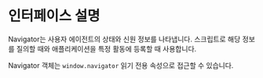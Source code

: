 # 인터페이스 설명
Navigator는 사용자 에이전트의 상태와 신원 정보를 나타냅니다. 스크립트로 해당 정보를 질의할 때와 애플리케이션을 특정 활동에 등록할 때 사용합니다.

Navigator 객체는 `window.navigator` 읽기 전용 속성으로 접근할 수 있습니다.